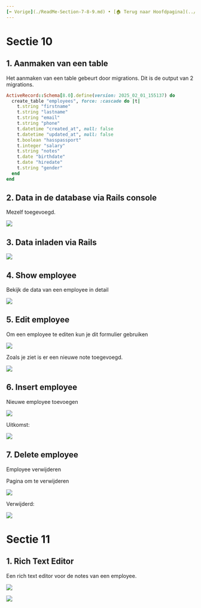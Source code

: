 ```yaml
---
[⬅️ Vorige](./ReadMe-Section-7-8-9.md) • [🏠 Terug naar Hoofdpagina](../ReadMe.md) • [Volgende ➡️](./ReadMe-Section-12-13.md)
---
```


# Sectie 10

## 1. Aanmaken van een table

Het aanmaken van een table gebeurt door migrations. Dit is de output van 2 migrations.

```rb
ActiveRecord::Schema[8.0].define(version: 2025_02_01_155137) do
  create_table "employees", force: :cascade do |t|
    t.string "firstname"
    t.string "lastname"
    t.string "email"
    t.string "phone"
    t.datetime "created_at", null: false
    t.datetime "updated_at", null: false
    t.boolean "hasspassport"
    t.integer "salary"
    t.string "notes"
    t.date "birthdate"
    t.date "hiredate"
    t.string "gender"
  end
end
```

## 2. Data in de database via Rails console

Mezelf toegevoegd.

![](../images/crud-2.png)

## 3. Data inladen via Rails

![](../images/crud-3.png)

## 4. Show employee

Bekijk de data van een employee in detail

![](../images/crud-4.png)

## 5. Edit employee

Om een employee te editen kun je dit formulier gebruiken

![](../images/crud-5.png)

Zoals je ziet is er een nieuwe note toegevoegd.

![](../images/crud-6.png)

## 6. Insert employee

Nieuwe employee toevoegen

![](../images/crud-7.png)

Uitkomst:

![](../images/crud-8.png)

## 7. Delete employee

Employee verwijderen

Pagina om te verwijderen

![](../images/crud-9.png)

Verwijderd:

![](../images/crud-10.png)

# Sectie 11

## 1. Rich Text Editor

Een rich text editor voor de notes van een employee.

![](../images/crud-11.png)

![](../images/crud-12.png)
